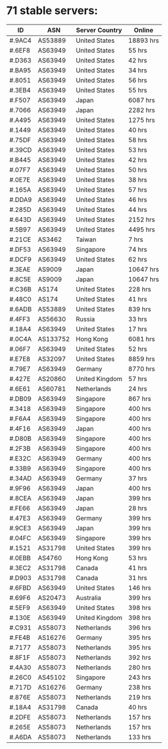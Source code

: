 # 71 stable servers:

| ID | ASN | Server Country | Online |
| ------ | ------ | ------ | ------ |
| #.9AC4 | AS53889 | United States | 18893 hrs |
| #.6EF8 | AS63949 | United States | 55 hrs |
| #.D363 | AS63949 | United States | 42 hrs |
| #.BA95 | AS63949 | United States | 34 hrs |
| #.8051 | AS63949 | United States | 56 hrs |
| #.3EB4 | AS63949 | United States | 55 hrs |
| #.F507 | AS63949 | Japan | 6087 hrs |
| #.7066 | AS63949 | Japan | 2282 hrs |
| #.A495 | AS63949 | United States | 1275 hrs |
| #.1449 | AS63949 | United States | 40 hrs |
| #.75DF | AS63949 | United States | 58 hrs |
| #.39CD | AS63949 | United States | 53 hrs |
| #.B445 | AS63949 | United States | 42 hrs |
| #.07F7 | AS63949 | United States | 50 hrs |
| #.0E7E | AS63949 | United States | 38 hrs |
| #.165A | AS63949 | United States | 57 hrs |
| #.DDA9 | AS63949 | United States | 46 hrs |
| #.285D | AS63949 | United States | 44 hrs |
| #.643D | AS63949 | United States | 2152 hrs |
| #.5B97 | AS63949 | United States | 4495 hrs |
| #.21CE | AS3462 | Taiwan | 7 hrs |
| #.DF53 | AS63949 | Singapore | 74 hrs |
| #.DCF9 | AS63949 | United States | 62 hrs |
| #.3EAE | AS9009 | Japan | 10647 hrs |
| #.8C5E | AS9009 | Japan | 10647 hrs |
| #.C36B | AS174 | United States | 228 hrs |
| #.48C0 | AS174 | United States | 41 hrs |
| #.6ADB | AS53889 | United States | 839 hrs |
| #.4FF3 | AS56630 | Russia | 33 hrs |
| #.18A4 | AS63949 | United States | 17 hrs |
| #.0C4A | AS133752 | Hong Kong | 6081 hrs |
| #.06F7 | AS63949 | United States | 52 hrs |
| #.E7E8 | AS32097 | United States | 8859 hrs |
| #.79E7 | AS63949 | Germany | 8770 hrs |
| #.427E | AS20860 | United Kingdom | 57 hrs |
| #.6E61 | AS60781 | Netherlands | 24 hrs |
| #.DB09 | AS63949 | Singapore | 867 hrs |
| #.3418 | AS63949 | Singapore | 400 hrs |
| #.F6A4 | AS63949 | Singapore | 400 hrs |
| #.4F16 | AS63949 | Japan | 400 hrs |
| #.D80B | AS63949 | Singapore | 400 hrs |
| #.2F3B | AS63949 | Singapore | 400 hrs |
| #.E32C | AS63949 | Germany | 400 hrs |
| #.33B9 | AS63949 | Singapore | 400 hrs |
| #.34AD | AS63949 | Germany | 37 hrs |
| #.9F96 | AS63949 | Japan | 400 hrs |
| #.8CEA | AS63949 | Japan | 399 hrs |
| #.FE66 | AS63949 | Japan | 28 hrs |
| #.47E3 | AS63949 | Germany | 399 hrs |
| #.9CE3 | AS63949 | Japan | 399 hrs |
| #.04FC | AS63949 | Singapore | 399 hrs |
| #.1521 | AS31798 | United States | 399 hrs |
| #.0EBB | AS4760 | Hong Kong | 53 hrs |
| #.3EC2 | AS31798 | Canada | 41 hrs |
| #.D903 | AS31798 | Canada | 31 hrs |
| #.6FBD | AS63949 | United States | 146 hrs |
| #.69F6 | AS20473 | Australia | 399 hrs |
| #.5EF9 | AS63949 | United States | 398 hrs |
| #.130E | AS63949 | United Kingdom | 398 hrs |
| #.C931 | AS58073 | Netherlands | 396 hrs |
| #.FE4B | AS16276 | Germany | 395 hrs |
| #.7177 | AS58073 | Netherlands | 395 hrs |
| #.8F1F | AS58073 | Netherlands | 392 hrs |
| #.4A30 | AS58073 | Netherlands | 280 hrs |
| #.26C0 | AS45102 | Singapore | 243 hrs |
| #.717D | AS16276 | Germany | 238 hrs |
| #.876E | AS58073 | Netherlands | 219 hrs |
| #.18A4 | AS31798 | Canada | 40 hrs |
| #.2DFE | AS58073 | Netherlands | 157 hrs |
| #.265E | AS58073 | Netherlands | 157 hrs |
| #.A6DA | AS58073 | Netherlands | 133 hrs |

